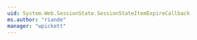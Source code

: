 ```yaml
---
uid: System.Web.SessionState.SessionStateItemExpireCallback
ms.author: "riande"
manager: "wpickett"
---
```

